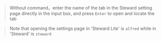 > Without command，enter the name of the tab in the Steward setting page directly in the input box, and press `Enter` to open and locate the tab

> Note that opening the settings page in 'Steward Lite' is `alfred` while in 'Steward' is `steward`
